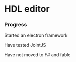 # HDL editor

### Progress

Started an electron framework

Have tested JointJS

Have not moved to F# and fable
